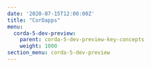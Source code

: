 ```yaml
---
date: '2020-07-15T12:00:00Z'
title: "CorDapps"
menu:
  corda-5-dev-preview:
    parent: corda-5-dev-preview-key-concepts
    weight: 1000
section_menu: corda-5-dev-preview
---
```


